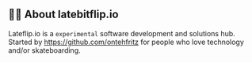 ## 🙋‍♀️ About latebitflip.io

Lateflip.io is a `experimental` software development and solutions hub. Started by https://github.com/ontehfritz for people who love technology and/or skateboarding. 
